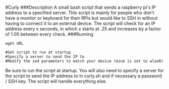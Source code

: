 #Curly
###Description
A small bash script that sends a raspberry pi's IP address to a specified server.  This script is mainly for people who don't have a monitor or keyboard for their RPis but would like to SSH in without having to connect it to an external device.
The script will check for an IP address every x seconds, in which x starts at .25 and increases by a factor of 1.05 between every check.
###Running
```
wget URL

#Get script to run at startup
#Specify a server to send the IP to
#Modify the sed parameters to match your device (mine is set to wlan0)
```
Be sure to run the script at startup.  You will also need to specify a server for the script to send the IP address to in curly.sh and if necessary a password / SSH key.  The script will handle everything else.
